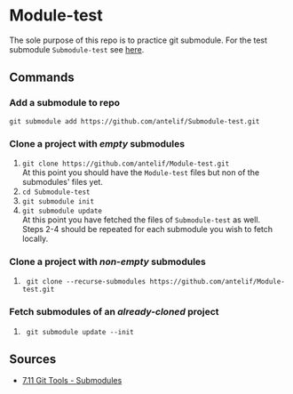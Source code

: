 # Module-test
The sole purpose of this repo is to practice git submodule.
For the test submodule `Submodule-test` see [here](https://github.com/antelif/Submodule-test.git).

## Commands
### Add a submodule to repo
`git submodule add https://github.com/antelif/Submodule-test.git`
### Clone a project with <i>empty</i> submodules
1. `git clone https://github.com/antelif/Module-test.git`<br/>At this point you should have the `Module-test` files but non of the submodules' files yet.
2. `cd Submodule-test`
3. `git submodule init`
4. `git submodule update`<br/>At this point you have fetched the files of `Submodule-test` as well.<br/>Steps 2-4 should be repeated for each submodule you wish to fetch locally.
### Clone a project with <i>non-empty</i> submodules
1. ` git clone --recurse-submodules https://github.com/antelif/Module-test.git`
### Fetch submodules of an <i>already-cloned</i> project
1. ` git submodule update --init`

## Sources
- [7.11 Git Tools - Submodules](https://github.com/antelif/Submodule-test.git)
